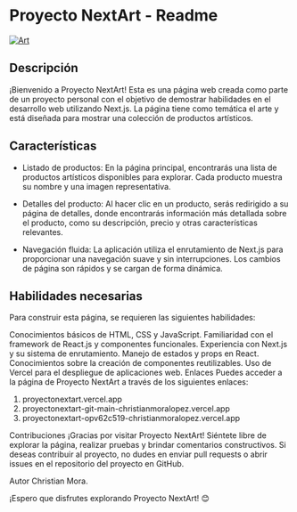 # Proyecto NextArt - Readme

[![Art](https://media.discordapp.net/attachments/995431151084773486/1133690703487184956/Thomas_B_black_white_red_and_beige_Flat_2D_vector_art_white_bac_29105a65-2101-45ad-9cc1-68d9cec32139.png?width=897&height=676 "Art")](https://media.discordapp.net/attachments/995431151084773486/1133690703487184956/Thomas_B_black_white_red_and_beige_Flat_2D_vector_art_white_bac_29105a65-2101-45ad-9cc1-68d9cec32139.png?width=897&height=676 "Art")


## Descripción
¡Bienvenido a Proyecto NextArt! Esta es una página web creada como parte de un proyecto personal con el objetivo de demostrar habilidades en el desarrollo web utilizando Next.js. La página tiene como temática el arte y está diseñada para mostrar una colección de productos artísticos.

## Características
- Listado de productos: En la página principal, encontrarás una lista de productos artísticos disponibles para explorar. Cada producto muestra su nombre y una imagen representativa.

- Detalles del producto: Al hacer clic en un producto, serás redirigido a su página de detalles, donde encontrarás información más detallada sobre el producto, como su descripción, precio y otras características relevantes.

- Navegación fluida: La aplicación utiliza el enrutamiento de Next.js para proporcionar una navegación suave y sin interrupciones. Los cambios de página son rápidos y se cargan de forma dinámica.

## Habilidades necesarias
Para construir esta página, se requieren las siguientes habilidades:

Conocimientos básicos de HTML, CSS y JavaScript.
Familiaridad con el framework de React.js y componentes funcionales.
Experiencia con Next.js y su sistema de enrutamiento.
Manejo de estados y props en React.
Conocimientos sobre la creación de componentes reutilizables.
Uso de Vercel para el despliegue de aplicaciones web.
Enlaces
Puedes acceder a la página de Proyecto NextArt a través de los siguientes enlaces:

1. proyectonextart.vercel.app
2. proyectonextart-git-main-christianmoralopez.vercel.app
3. proyectonextart-opv62c519-christianmoralopez.vercel.app

Contribuciones
¡Gracias por visitar Proyecto NextArt! Siéntete libre de explorar la página, realizar pruebas y brindar comentarios constructivos. Si deseas contribuir al proyecto, no dudes en enviar pull requests o abrir issues en el repositorio del proyecto en GitHub.

Autor
Christian Mora.

¡Espero que disfrutes explorando Proyecto NextArt! 😊
